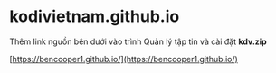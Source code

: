 # kodivietnam.github.io
Thêm link nguồn bên dưới vào trình Quản lý tập tin và cài đặt **kdv.zip**

[https://bencooper1.github.io/](https://bencooper1.github.io/)
